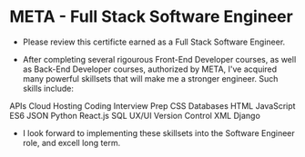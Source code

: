 # META - Full Stack Software Engineer 
- Please review this certificte earned as a Full Stack Software Engineer.

- After completing several rigourous Front-End Developer courses, as well as Back-End Developer courses, authorized by META, I've acquired many powerful skillsets that will make me a stronger engineer. Such skills include:

APIs
Cloud Hosting
Coding Interview Prep
CSS
Databases
HTML
JavaScript ES6
JSON
Python
React.js
SQL
UX/UI
Version Control
XML
Django

- I look forward to implementing these skillsets into the Software Engineer role, and excell long term.

